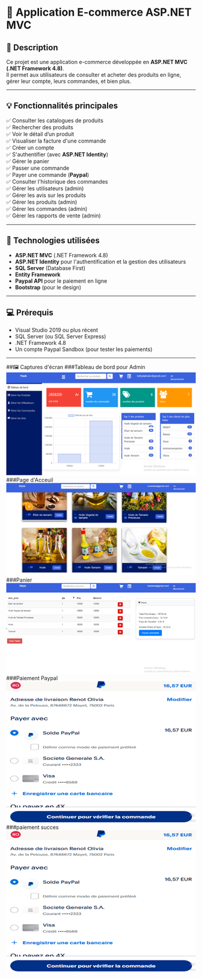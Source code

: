 # 🛒 Application E-commerce ASP.NET MVC

## 📄 Description

Ce projet est une application e-commerce développée en **ASP.NET MVC (.NET Framework 4.8)**.  
Il permet aux utilisateurs de consulter et acheter des produits en ligne, gérer leur compte, leurs commandes, et bien plus.  

---

## 💡 Fonctionnalités principales

✅ Consulter les catalogues de produits  
✅ Rechercher des produits  
✅ Voir le détail d’un produit  
✅ Visualiser la facture d'une commande  
✅ Créer un compte  
✅ S'authentifier (avec **ASP.NET Identity**)  
✅ Gérer le panier  
✅ Passer une commande  
✅ Payer une commande (**Paypal**)  
✅ Consulter l'historique des commandes  
✅ Gérer les utilisateurs (admin)  
✅ Gérer les avis sur les produits  
✅ Gérer les produits (admin)  
✅ Gérer les commandes (admin)  
✅ Gérer les rapports de vente (admin)

---

## 🧰 Technologies utilisées

- **ASP.NET MVC** (.NET Framework 4.8)
- **ASP.NET Identity** pour l'authentification et la gestion des utilisateurs
- **SQL Server** (Database First)
- **Entity Framework**
- **Paypal API** pour le paiement en ligne
- **Bootstrap** (pour le design)

---

## 💻 Prérequis

- Visual Studio 2019 ou plus récent
- SQL Server (ou SQL Server Express)
- .NET Framework 4.8
- Un compte Paypal Sandbox (pour tester les paiements)

---

##🖼️ Captures d'écran
###Tableau de bord pour Admin
![Dashboard](./e_commerce/docs/tableau_bord.png)
###Page d'Acceuil
![Homme](./e_commerce/docs/page_acceuil.png)
###Panier
![Panier](./e_commerce/docs/painer.png)
###Paiement Paypal
![Paypal](./e_commerce/docs/paypal.png)
###paiement succes
![Succes](./e_commerce/docs/paypal.png)
